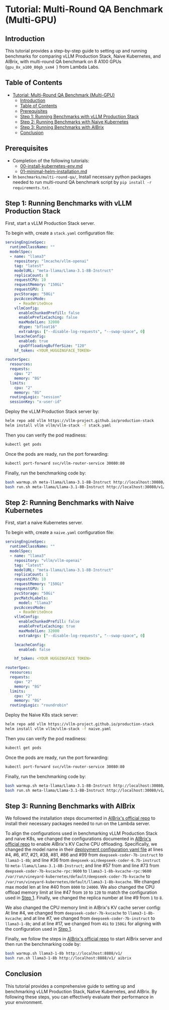 # Tutorial: Multi-Round QA Benchmark (Multi-GPU)

## Introduction

This tutorial provides a step-by-step guide to setting up and running benchmarks for comparing vLLM Production Stack, Naive Kubernetes, and AIBrix, with multi-round QA benchmark on 8 A100 GPUs (``gpu_8x_a100_80gb_sxm4
``) from Lambda Labs.

## Table of Contents

- [Tutorial: Multi-Round QA Benchmark (Multi-GPU)](#tutorial-multi-round-qa-benchmark-multi-gpu)
  - [Introduction](#introduction)
  - [Table of Contents](#table-of-contents)
  - [Prerequisites](#prerequisites)
  - [Step 1: Running Benchmarks with vLLM Production Stack](#step-1-running-benchmarks-with-vllm-production-stack)
  - [Step 2: Running Benchmarks with Naive Kubernetes](#step-2-running-benchmarks-with-naive-kubernetes)
  - [Step 3: Running Benchmarks with AIBrix](#step-3-running-benchmarks-with-aibrix)
  - [Conclusion](#conclusion)

## Prerequisites

- Completion of the following tutorials:
  - [00-install-kubernetes-env.md](00-install-kubernetes-env.md)
  - [01-minimal-helm-installation.md](01-minimal-helm-installation.md)
- In `benchmarks/multi-round-qa/`, Install necessary python packages needed to run multi-round QA benchmark script by `pip install -r requirements.txt`.

## Step 1: Running Benchmarks with vLLM Production Stack

First, start a vLLM Production Stack server.

To begin with, create a `stack.yaml` configuration file:

```yaml
servingEngineSpec:
  runtimeClassName: ""
  modelSpec:
  - name: "llama3"
    repository: "lmcache/vllm-openai"
    tag: "latest"
    modelURL: "meta-llama/Llama-3.1-8B-Instruct"
    replicaCount: 8
    requestCPU: 10
    requestMemory: "150Gi"
    requestGPU: 1
    pvcStorage: "50Gi"
    pvcAccessMode:
      - ReadWriteOnce
    vllmConfig:
      enableChunkedPrefill: false
      enablePrefixCaching: false
      maxModelLen: 32000
      dtype: "bfloat16"
      extraArgs: ["--disable-log-requests", "--swap-space", 0]
    lmcacheConfig:
      enabled: true
      cpuOffloadingBufferSize: "120"
    hf_token: <YOUR_HUGGINGFACE_TOKEN>

routerSpec:
  resources:
  requests:
    cpu: "2"
    memory: "8G"
  limits:
    cpu: "2"
    memory: "8G"
  routingLogic: "session"
  sessionKey: "x-user-id"
```

Deploy the vLLM Production Stack server by:

```bash
helm repo add vllm https://vllm-project.github.io/production-stack
helm install vllm vllm/vllm-stack -f stack.yaml
```

Then you can verify the pod readiness:

```bash
kubectl get pods
```

Once the pods are ready, run the port forwarding:

```bash
kubectl port-forward svc/vllm-router-service 30080:80
```

Finally, run the benchmarking code by:

```bash
bash warmup.sh meta-llama/Llama-3.1-8B-Instruct http://localhost:30080/v1/
bash run.sh meta-llama/Llama-3.1-8B-Instruct http://localhost:30080/v1/ stack
```

## Step 2: Running Benchmarks with Naive Kubernetes

First, start a naive Kubernetes server.

To begin with, create a `naive.yaml` configuration file:

```yaml
servingEngineSpec:
  runtimeClassName: ""
  modelSpec:
  - name: "llama3"
    repository: "vllm/vllm-openai"
    tag: "latest"
    modelURL: "meta-llama/Llama-3.1-8B-Instruct"
    replicaCount: 1
    requestCPU: 10
    requestMemory: "150Gi"
    requestGPU: 1
    pvcStorage: "50Gi"
    pvcMatchLabels:
      model: "llama3"
    pvcAccessMode:
      - ReadWriteOnce
    vllmConfig:
      enableChunkedPrefill: false
      enablePrefixCaching: true
      maxModelLen: 32000
      extraArgs: ["--disable-log-requests", "--swap-space", 0]

    lmcacheConfig:
      enabled: false

    hf_token: <YOUR HUGGINGFACE TOKEN>

routerSpec:
  resources:
  requests:
    cpu: "2"
    memory: "8G"
  limits:
    cpu: "2"
    memory: "8G"
  routingLogic: "roundrobin"
```

Deploy the Naive K8s stack server:

```bash
helm repo add vllm https://vllm-project.github.io/production-stack
helm install vllm vllm/vllm-stack -f naive.yaml
```

Then you can verify the pod readiness:

```bash
kubectl get pods
```

Once the pods are ready, run the port forwarding:

```bash
kubectl port-forward svc/vllm-router-service 30080:80
```

Finally, run the benchmarking code by:

```bash
bash warmup.sh meta-llama/Llama-3.1-8B-Instruct http://localhost:30080/v1/
bash run.sh meta-llama/Llama-3.1-8B-Instruct http://localhost:30080/v1/ native
```

## Step 3: Running Benchmarks with AIBrix

We followed the installation steps documented in [AIBrix's official repo](https://aibrix.readthedocs.io/latest/getting_started/installation/lambda.html) to install their necessary packages needed to run on the Lambda server.

To align the configurations used in benchmarking vLLM Production Stack and naive K8s, we changed the configurations documented in [AIBrix's official repo](https://aibrix.readthedocs.io/latest/features/distributed-kv-cache.html) to enable AIBrix's KV Cache CPU offloading.
Specifically, we changed the model name in their [deployment configuration yaml file](https://aibrix.readthedocs.io/latest/features/distributed-kv-cache.html) at lines #4, #6, #17, #21, #38, #81, #86 and #99 from `deepseek-coder-7b-instruct` to `llama3-1-8b`; and line #36 from `deepseek-ai/deepseek-coder-6.7b-instruct` to `meta-llama/Llama-3.1-8B-Instruct`; and line #57 from and line #73 from `deepseek-coder-7b-kvcache-rpc:9600` to `llama3-1-8b-kvcache-rpc:9600` `/var/run/vineyard-kubernetes/default/deepseek-coder-7b-kvcache` to `/var/run/vineyard-kubernetes/default/llama3-1-8b-kvcache`.
We changed max model len at line #40 from `8000` to `24000`.
We also changed the CPU offload memory limit at line #47 from `10` to `120` to match the configuration used in [Step 1](#step-1-running-benchmarks-with-vllm-production-stack).
Finally, we changed the replica number at line #9 from `1` to `8`.

We also changed the CPU memory limit in AIBrix's KV cache server config: At line #4, we changed from `deepseek-coder-7b-kvcache` to `llama3-1-8b-kvcache`; and at line #7, we changed from `deepseek-coder-7b-instruct` to `llama3-1-8b`; and at line #17, we changed from `4Gi` to `150Gi` for aligning with the configuration used in [Step 1](#step-1-running-benchmarks-with-vllm-production-stack).

Finally, we follow the steps in [AIBrix's official repo](https://aibrix.readthedocs.io/latest/getting_started/installation/lambda.html) to start AIBrix server and then run the benchmarking code by:

```bash
bash warmup.sh llama3-1-8b http://localhost:8888/v1/
bash run.sh llama3-1-8b http://localhost:8888/v1/ aibrix
```

## Conclusion

This tutorial provides a comprehensive guide to setting up and benchmarking vLLM Production Stack, Native Kubernetes, and AIBrix. By following these steps, you can effectively evaluate their performance in your environment.
